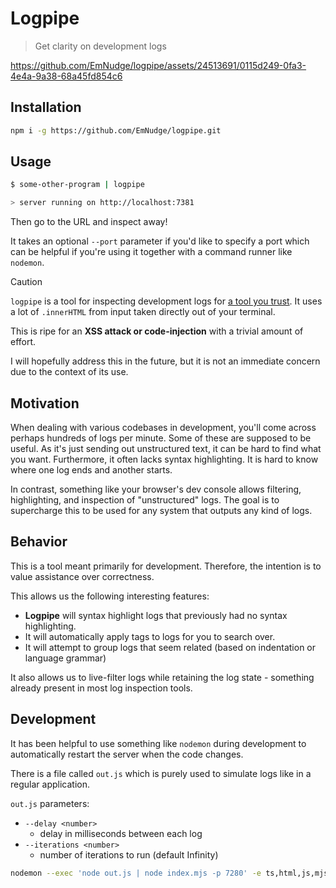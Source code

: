 # Logpipe

> Get clarity on development logs

https://github.com/EmNudge/logpipe/assets/24513691/0115d249-0fa3-4e4a-9a38-68a45fd854c6

## Installation

```sh
npm i -g https://github.com/EmNudge/logpipe.git
```

## Usage

```sh
$ some-other-program | logpipe

> server running on http://localhost:7381
```

Then go to the URL and inspect away!

It takes an optional `--port` parameter if you'd like to specify a port which can be helpful if you're using it together with a command runner like `nodemon`.

> [!CAUTION]
> `logpipe` is a tool for inspecting development logs for <ins>a tool you trust</ins>. It uses a lot of `.innerHTML` from input taken directly out of your terminal.
>
> This is ripe for an **XSS attack or code-injection** with a trivial amount of effort.
>
> I will hopefully address this in the future, but it is not an immediate concern due to the context of its use.

## Motivation

When dealing with various codebases in development, you'll come across perhaps hundreds of logs per minute. Some of these are supposed to be useful. 
As it's just sending out unstructured text, it can be hard to find what you want. Furthermore, it often lacks syntax highlighting. It is hard to know where one log ends and another starts.

In contrast, something like your browser's dev console allows filtering, highlighting, and inspection of "unstructured" logs. The goal is to supercharge this to be used for any system that outputs any kind of logs.

## Behavior

This is a tool meant primarily for development. Therefore, the intention is to value assistance over correctness.

This allows us the following interesting features:
- **Logpipe** will syntax highlight logs that previously had no syntax highlighting.
- It will automatically apply tags to logs for you to search over.
- It will attempt to group logs that seem related (based on indentation or language grammar)

It also allows us to live-filter logs while retaining the log state - something already present in most log inspection tools.

## Development

It has been helpful to use something like `nodemon` during development to automatically restart the server when the code changes.

There is a file called `out.js` which is purely used to simulate logs like in a regular application.

`out.js` parameters:
- `--delay <number>`
  - delay in milliseconds between each log
- `--iterations <number>`
  - number of iterations to run (default Infinity)

```sh
nodemon --exec 'node out.js | node index.mjs -p 7280' -e ts,html,js,mjs,css
```
